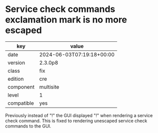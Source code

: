[//]: # (werk v2)
# Service check commands exclamation mark is no more escaped

key        | value
---------- | ---
date       | 2024-06-03T07:19:18+00:00
version    | 2.3.0p8
class      | fix
edition    | cre
component  | multisite
level      | 1
compatible | yes

Previously instead of "!" the GUI displayed "\!" when rendering a service check command.
This is fixed to rendering unescaped service check commands to the GUI.
